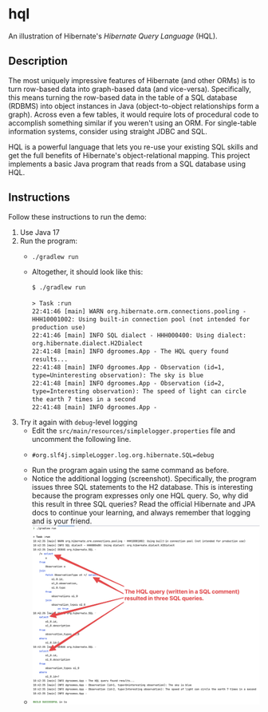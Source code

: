 # hql

An illustration of Hibernate's *Hibernate Query Language* (HQL).


## Description

The most uniquely impressive features of Hibernate (and other ORMs) is to turn row-based data into graph-based data (and
vice-versa). Specifically, this means turning the row-based data in the table of a SQL database (RDBMS) into object instances
in Java (object-to-object relationships form a graph). Across even a few tables, it would require lots of procedural code
to accomplish something similar if you weren't using an ORM. For single-table information systems, consider using straight
JDBC and SQL.

HQL is a powerful language that lets you re-use your existing SQL skills and get the full benefits of Hibernate's
object-relational mapping. This project implements a basic Java program that reads from a SQL database using HQL. 


## Instructions

Follow these instructions to run the demo:

1. Use Java 17
2. Run the program:
   * ```shell
     ./gradlew run
     ```
   * Altogether, it should look like this:
     ```text
     $ ./gradlew run
     
     > Task :run
     22:41:46 [main] WARN org.hibernate.orm.connections.pooling - HHH10001002: Using built-in connection pool (not intended for production use)
     22:41:46 [main] INFO SQL dialect - HHH000400: Using dialect: org.hibernate.dialect.H2Dialect
     22:41:48 [main] INFO dgroomes.App - The HQL query found results...
     22:41:48 [main] INFO dgroomes.App - Observation (id=1, type=Uninteresting observation): The sky is blue
     22:41:48 [main] INFO dgroomes.App - Observation (id=2, type=Interesting observation): The speed of light can circle the earth 7 times in a second
     22:41:48 [main] INFO dgroomes.App -
     ```
3. Try it again with `debug`-level logging
   * Edit the `src/main/resources/simplelogger.properties` file and uncomment the following line.
   * ```
     #org.slf4j.simpleLogger.log.org.hibernate.SQL=debug
     ```
   * Run the program again using the same command as before.
   * Notice the additional logging (screenshot). Specifically, the program issues three SQL statements to the H2 database.
     This is interesting because the program expresses only one HQL query. So, why did this result in three SQL queries?
     Read the official Hibernate and JPA docs to continue your learning, and always remember that logging and is your friend.
   * ![Screenshot of the program output](./screenshot.png)

